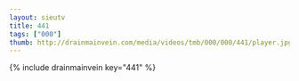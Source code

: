 ```yaml
--- 
layout: sieutv
title: 441
tags: ["000"]
thumb: http://drainmainvein.com/media/videos/tmb/000/000/441/player.jpg
---
```

{% include drainmainvein key="441" %} 
